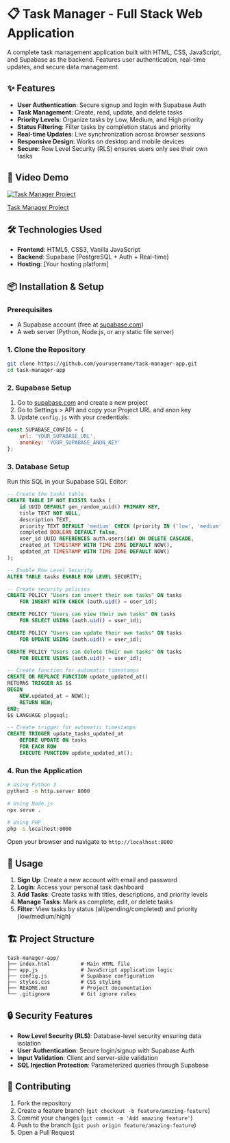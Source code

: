 # 📋 Task Manager - Full Stack Web Application

A complete task management application built with HTML, CSS, JavaScript, and Supabase as the backend. Features user authentication, real-time updates, and secure data management.

## ✨ Features

- **User Authentication**: Secure signup and login with Supabase Auth
- **Task Management**: Create, read, update, and delete tasks
- **Priority Levels**: Organize tasks by Low, Medium, and High priority
- **Status Filtering**: Filter tasks by completion status and priority
- **Real-time Updates**: Live synchronization across browser sessions
- **Responsive Design**: Works on desktop and mobile devices
- **Secure**: Row Level Security (RLS) ensures users only see their own tasks

## 🎥 Video Demo

[![Task Manager Project](https://img.youtube.com/vi/BovUS0pBZfc/0.jpg)](https://youtu.be/BovUS0pBZfc) 

[Task Manager Project](https://youtu.be/BovUS0pBZfc)

## 🛠️ Technologies Used

- **Frontend**: HTML5, CSS3, Vanilla JavaScript
- **Backend**: Supabase (PostgreSQL + Auth + Real-time)
- **Hosting**: [Your hosting platform]

## 📦 Installation & Setup

### Prerequisites
- A Supabase account (free at [supabase.com](https://supabase.com))
- A web server (Python, Node.js, or any static file server)

### 1. Clone the Repository
```bash
git clone https://github.com/yourusername/task-manager-app.git
cd task-manager-app
```

### 2. Supabase Setup
1. Go to [supabase.com](https://supabase.com) and create a new project
2. Go to Settings > API and copy your Project URL and anon key
3. Update `config.js` with your credentials:
```javascript
const SUPABASE_CONFIG = {
    url: 'YOUR_SUPABASE_URL',
    anonKey: 'YOUR_SUPABASE_ANON_KEY'
};
```

### 3. Database Setup
Run this SQL in your Supabase SQL Editor:

```sql
-- Create the tasks table
CREATE TABLE IF NOT EXISTS tasks (
    id UUID DEFAULT gen_random_uuid() PRIMARY KEY,
    title TEXT NOT NULL,
    description TEXT,
    priority TEXT DEFAULT 'medium' CHECK (priority IN ('low', 'medium', 'high')),
    completed BOOLEAN DEFAULT false,
    user_id UUID REFERENCES auth.users(id) ON DELETE CASCADE,
    created_at TIMESTAMP WITH TIME ZONE DEFAULT NOW(),
    updated_at TIMESTAMP WITH TIME ZONE DEFAULT NOW()
);

-- Enable Row Level Security
ALTER TABLE tasks ENABLE ROW LEVEL SECURITY;

-- Create security policies
CREATE POLICY "Users can insert their own tasks" ON tasks
    FOR INSERT WITH CHECK (auth.uid() = user_id);

CREATE POLICY "Users can view their own tasks" ON tasks
    FOR SELECT USING (auth.uid() = user_id);

CREATE POLICY "Users can update their own tasks" ON tasks
    FOR UPDATE USING (auth.uid() = user_id);

CREATE POLICY "Users can delete their own tasks" ON tasks
    FOR DELETE USING (auth.uid() = user_id);

-- Create function for automatic timestamps
CREATE OR REPLACE FUNCTION update_updated_at()
RETURNS TRIGGER AS $$
BEGIN
    NEW.updated_at = NOW();
    RETURN NEW;
END;
$$ LANGUAGE plpgsql;

-- Create trigger for automatic timestamps
CREATE TRIGGER update_tasks_updated_at
    BEFORE UPDATE ON tasks
    FOR EACH ROW
    EXECUTE FUNCTION update_updated_at();
```

### 4. Run the Application
```bash
# Using Python 3
python3 -m http.server 8000

# Using Node.js
npx serve .

# Using PHP
php -S localhost:8000
```

Open your browser and navigate to `http://localhost:8000`

## 📱 Usage

1. **Sign Up**: Create a new account with email and password
2. **Login**: Access your personal task dashboard
3. **Add Tasks**: Create tasks with titles, descriptions, and priority levels
4. **Manage Tasks**: Mark as complete, edit, or delete tasks
5. **Filter**: View tasks by status (all/pending/completed) and priority (low/medium/high)

## 🏗️ Project Structure

```
task-manager-app/
├── index.html          # Main HTML file
├── app.js              # JavaScript application logic
├── config.js           # Supabase configuration
├── styles.css          # CSS styling
├── README.md           # Project documentation
└── .gitignore          # Git ignore rules
```

## 🔒 Security Features

- **Row Level Security (RLS)**: Database-level security ensuring data isolation
- **User Authentication**: Secure login/signup with Supabase Auth
- **Input Validation**: Client and server-side validation
- **SQL Injection Protection**: Parameterized queries through Supabase

## 🤝 Contributing

1. Fork the repository
2. Create a feature branch (`git checkout -b feature/amazing-feature`)
3. Commit your changes (`git commit -m 'Add amazing feature'`)
4. Push to the branch (`git push origin feature/amazing-feature`)
5. Open a Pull Request



